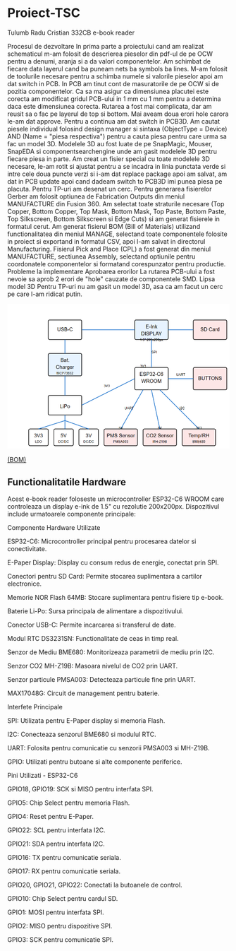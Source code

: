 # Proiect-TSC 
Tulumb Radu Cristian 332CB
e-book reader


Procesul de dezvoltare
In prima parte a proiectului cand am realizat schematicul m-am folosit de descrierea pieselor din pdf-ul de pe OCW pentru a denumi, aranja si a da valori componentelor. Am schimbat de fiecare data layerul cand ba puneam nets ba symbols ba lines. M-am folosit de toolurile necesare pentru a schimba numele si valorile pieselor apoi am dat switch in PCB.
In PCB am tinut cont de masuratorile de pe OCW si de pozitia componentelor. Ca sa ma asigur ca dimensiunea placutei este corecta am modificat gridul PCB-ului in 1 mm cu 1 mm pentru a determina daca este dimensiunea corecta. Rutarea a fost mai complicata, dar am reusit sa o fac pe layerul de top si bottom. Mai aveam doua erori hole carora le-am dat approve. Pentru a continua am dat switch in PCB3D.
Am cautat piesele individual folosind design manager si sintaxa (ObjectType = Device) AND (Name = "piesa respectiva") pentru a cauta piesa pentru care urma sa fac un model 3D. Modelele 3D au fost luate de pe SnapMagic, Mouser, SnapEDA si componentsearchengine unde am gasit modelele 3D pentru fiecare piesa in parte. Am creat un fisier special cu toate modelele 3D necesare, le-am rotit si ajustat pentru a se incadra in linia punctata verde si intre cele doua puncte verzi si i-am dat replace package apoi am salvat, am dat in PCB update apoi cand dadeam switch to PCB3D imi punea piesa pe placuta. Pentru TP-uri am desenat un cerc.
Pentru generarea fisierelor Gerber am folosit optiunea de Fabrication Outputs din meniul MANUFACTURE din Fusion 360. Am selectat toate straturile necesare (Top Copper, Bottom Copper, Top Mask, Bottom Mask, Top Paste, Bottom Paste, Top Silkscreen, Bottom Silkscreen si Edge Cuts) si am generat fisierele in formatul cerut.
Am generat fisierul BOM (Bill of Materials) utilizand functionalitatea din meniul MANAGE, selectand toate componentele folosite in proiect si exportand in formatul CSV, apoi l-am salvat in directorul Manufacturing.
Fisierul Pick and Place (CPL) a fost generat din meniul MANUFACTURE, sectiunea Assembly, selectand optiunile pentru coordonatele componentelor si formatand corespunzator pentru productie.
Probleme la implementare
Aprobarea erorilor
La rutarea PCB-ului a fost nevoie sa aprob 2 erori de "hole" cauzate de componentele SMD.
Lipsa model 3D
Pentru TP-uri nu am gasit un model 3D, asa ca am facut un cerc pe care l-am ridicat putin.

![Diagrama Bloc OpenBook](Images/diagram_bloc.png)

[(BOM)](Manufacturing/BOM_proiect2025%20v19.csv)

## Functionalitatile Hardware
Acest e-book reader foloseste un microcontroller ESP32-C6 WROOM care controleaza un display e-ink de 1.5" cu rezolutie 200x200px. Dispozitivul include urmatoarele componente principale:

Componente Hardware Utilizate

ESP32-C6: Microcontroller principal pentru procesarea datelor si conectivitate.

E-Paper Display: Display cu consum redus de energie, conectat prin SPI.

Conectori pentru SD Card: Permite stocarea suplimentara a cartilor electronice.

Memorie NOR Flash 64MB: Stocare suplimentara pentru fisiere tip e-book.

Baterie Li-Po: Sursa principala de alimentare a dispozitivului.

Conector USB-C: Permite incarcarea si transferul de date.

Modul RTC DS3231SN: Functionalitate de ceas in timp real.

Senzor de Mediu BME680: Monitorizeaza parametrii de mediu prin I2C.

Senzor CO2 MH-Z19B: Masoara nivelul de CO2 prin UART.

Senzor particule PMSA003: Detecteaza particule fine prin UART.

MAX17048G: Circuit de management pentru baterie.


Interfete Principale

SPI: Utilizata pentru E-Paper display si memoria Flash.

I2C: Conecteaza senzorul BME680 si modulul RTC.

UART: Folosita pentru comunicatie cu senzorii PMSA003 si MH-Z19B.

GPIO: Utilizati pentru butoane si alte componente periferice.


Pini Utilizati - ESP32-C6

GPIO18, GPIO19: SCK si MISO pentru interfata SPI.

GPIO5: Chip Select pentru memoria Flash.

GPIO4: Reset pentru E-Paper.

GPIO22: SCL pentru interfata I2C.

GPIO21: SDA pentru interfata I2C.

GPIO16: TX pentru comunicatie seriala.

GPIO17: RX pentru comunicatie seriala.

GPIO20, GPIO21, GPIO22: Conectati la butoanele de control.

GPIO10: Chip Select pentru cardul SD.

GPIO1: MOSI pentru interfata SPI.

GPIO2: MISO pentru dispozitive SPI.

GPIO3: SCK pentru comunicatie SPI.




